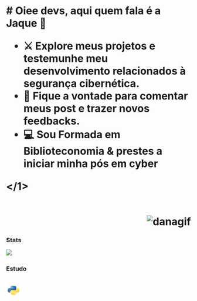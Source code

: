<H1>
# Oiee devs, aqui quem fala é a Jaque 🌙

  - ⚔️ Explore meus projetos e testemunhe meu desenvolvimento relacionados à segurança cibernética.
  - 🤎 Fique a vontade para comentar meus post e trazer novos feedbacks.
  - 💻 Sou Formada em Biblioteconomia & prestes a iniciar minha pós em cyber
    
</1>

<br>
<img align="right" height="180" alt="danagif" src="https://cdn.discordapp.com/attachments/957876104713109555/1257004182968340480/e3adc0965ff546703b93b9e55b118de8.gif?ex=6682d3df&is=6681825f&hm=c4d0ce12eae77b16f83b35a3de665785ef6bd4b40b32d331c56b0d845248cbad&">
</br>

### Stats
  
  <div>    
    <a href="https://github.com/jaqueesouza">
    <img height="150em" src="https://github-readme-stats.vercel.app/api?username=jaqueesouza&theme=dark&show_icons=true&count_private=true&icon_color=682632&title_color=bea79d"/>
    </a>
  </div>
  
### Estudo

<div style="display: inline_block"><br>
  <img align="center" alt="Dana-Python" height="30" width="40" src="https://raw.githubusercontent.com/devicons/devicon/master/icons/python/python-original.svg">
</div>

<div>
